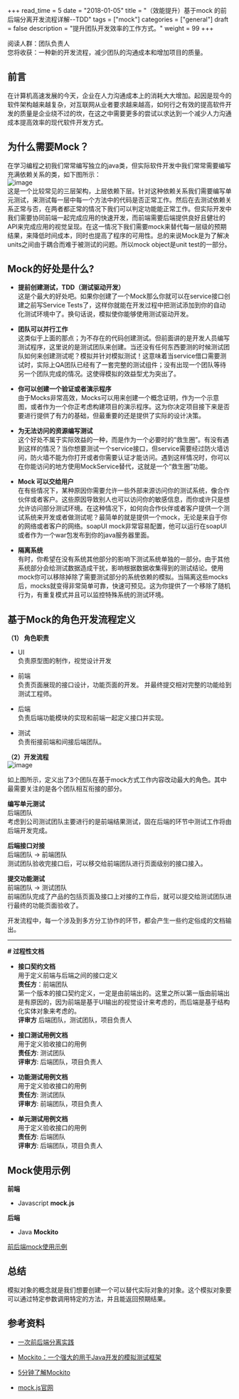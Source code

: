 +++
read_time = 5
date = "2018-01-05"
title = "（效能提升）基于mock 的前后端分离开发流程详解--TDD"
tags = ["mock"]
categories = ["general"]
draft = false
description = "提升团队开发效率的工作方式。"
weight = 99
+++

阅读人群：团队负责人  
您将收获：一种新的开发流程，减少团队的沟通成本和增加项目的质量。


## 前言

在计算机高速发展的今天，企业在人力沟通成本上的消耗大大增加。起因是现今的软件架构越来越复杂，对互联网从业者要求越来越高，如何行之有效的提高软件开发的质量是企业绕不过的坎，在这之中需要更多的尝试以求达到一个减少人力沟通成本提高效率的现代软件开发方式。


## 为什么需要Mock？

在学习编程之初我们常常编写独立的java类，但实际软件开发中我们常常需要编写充满依赖关系的类，如下图所示：  
![image](https://i.imgur.com/tmrcw6q.png)  
这是一个比较常见的三层架构，上层依赖下层。针对这种依赖关系我们需要编写单元测试，来测试每一层中每一个方法中的代码是否正常工作。然后在去测试依赖关系正常与否，在两者都正常的情况下我们可以判定功能能正常工作。但实际开发中我们需要协同前端一起完成应用的快速开发，而前端需要后端提供良好且健壮的API来完成应用的视觉呈现。在这一情况下我们需要mock来替代每一层级的预期结果，来降低时间成本，同时也提高了程序的可用性。总的来说Mock是为了解决units之间由于耦合而难于被测试的问题。所以mock object是unit test的一部分。


## Mock的好处是什么?

- **提前创建测试，TDD（测试驱动开发）**  
    这是个最大的好处吧。如果你创建了一个Mock那么你就可以在service接口创建之前写Service Tests了，这样你就能在开发过程中把测试添加到你的自动化测试环境中了。换句话说，模拟使你能够使用测试驱动开发。

- **团队可以并行工作**  
    这类似于上面的那点；为不存在的代码创建测试。但前面讲的是开发人员编写测试程序，这里说的是测试团队来创建。当还没有任何东西要测的时候测试团队如何来创建测试呢？模拟并针对模拟测试！这意味着当service借口需要测试时，实际上QA团队已经有了一套完整的测试组件；没有出现一个团队等待另一个团队完成的情况。这使得模拟的效益型尤为突出了。

- **你可以创建一个验证或者演示程序**  
    由于Mocks非常高效，Mocks可以用来创建一个概念证明，作为一个示意图，或者作为一个你正考虑构建项目的演示程序。这为你决定项目接下来是否要进行提供了有力的基础，但最重要的还是提供了实际的设计决策。    

- **为无法访问的资源编写测试**  
    这个好处不属于实际效益的一种，而是作为一个必要时的“救生圈”。有没有遇到这样的情况？当你想要测试一个service接口，但service需要经过防火墙访问，防火墙不能为你打开或者你需要认证才能访问。遇到这样情况时，你可以在你能访问的地方使用MockService替代，这就是一个“救生圈”功能。

- **Mock 可以交给用户**  
    在有些情况下，某种原因你需要允许一些外部来源访问你的测试系统，像合作伙伴或者客户。这些原因导致别人也可以访问你的敏感信息，而你或许只是想允许访问部分测试环境。在这种情况下，如何向合作伙伴或者客户提供一个测试系统来开发或者做测试呢？最简单的就是提供一个mock，无论是来自于你的网络或者客户的网络。soapUI mock非常容易配置，他可以运行在soapUI或者作为一个war包发布到你的java服务器里面。

- **隔离系统**  
    有时，你希望在没有系统其他部分的影响下测试系统单独的一部分。由于其他系统部分会给测试数据造成干扰，影响根据数据收集得到的测试结论。使用mock你可以移除掉除了需要测试部分的系统依赖的模拟。当隔离这些mocks后，mocks就变得非常简单可靠，快速可预见。这为你提供了一个移除了随机行为，有重复模式并且可以监控特殊系统的测试环境。


## 基于Mock的角色开发流程定义

**（1） 角色职责**

- UI  
    负责原型图的制作，视觉设计开发
    
- 前端  
    负责页面展现的接口设计，功能页面的开发。 并最终提交相对完整的功能给到测试工程师。

- 后端   
    负责后端功能模块的实现和前端一起定义接口并实现。
    
- 测试  
    负责衔接前端和间接后端团队。
    

**（2）开发流程**  
![image](https://i.imgur.com/DPdBwYz.png)

如上图所示，定义出了3个团队在基于mock方式工作内容改动最大的角色。其中最需要关注的是各个团队相互衔接的部分。

**编写单元测试**  
后端团队  
考虑到公司测试团队主要进行的是前端结果测试，固在后端的环节中测试工作将由后端开发完成。  

**后端接口对接**  
后端团队 -> 前端团队  
测试团队验收完接口后，可以移交给前端团队进行页面级别的接口接入。  

**提交功能测试**  
前端团队 -> 测试团队  
前端团队完成了产品的包括页面及接口上对接的工作后，就可以提交给测试团队进行最终的功能页面验收了。  

开发流程中，每一个涉及到多方分工协作的环节，都会产生一些约定俗成的文档输出。 

---
**# 过程性文档**

- **接口契约文档**  
    用于定义前端与后端之间的接口定义  
    **责任方**：前端团队  
    第一个版本的接口契约定义，一定是由前端出的。这里之所以第一版由前端出是有原因的，因为前端是基于UI输出的视觉设计来考虑的，而后端是基于结构化实体对象来考虑的。  
    **评审方**
    后端团队，测试团队，项目负责人

- **接口测试用例文档**  
    用于定义验收接口的用例  
    **责任方**: 测试团队  
    **评审方**: 后端团队，项目负责人

- **功能测试用例文档**  
    用于定义验收接口的用例  
    **责任方**: 测试团队  
    **评审方**: 前端团队，项目负责人

- **单元测试用例文档**  
    用于定义验收接口的用例  
    **责任方**: 后端团队  
    **评审方**: 后端团队，项目负责人  


## Mock使用示例 

**前端**   
- Javascript **mock.js**

**后端**
- Java **Mockito** 





[前后端mock使用示例](https://github.com/bugjc/mock-demo)

## 总结

模拟对象的概念就是我们想要创建一个可以替代实际对象的对象。这个模拟对象要可以通过特定参数调用特定的方法，并且能返回预期结果。


## 参考资料

- [一次前后端分离实践](https://www.juhe.cn/news/index/id/2185)
- [Mockito：一个强大的用于Java开发的模拟测试框架](http://blog.csdn.net/zhoudaxia/article/details/33056093)
    
- [5分钟了解Mockito](http://liuzhijun.iteye.com/blog/1512780)
- [mock.js官网](http://mockjs.com/)



